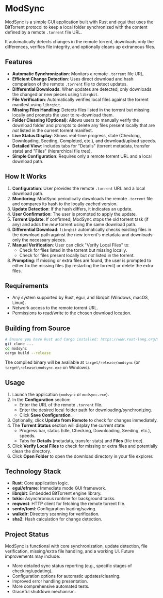 # ModSync

ModSync is a simple GUI application built with Rust and egui that uses the BitTorrent protocol to keep a local folder synchronized with the content defined by a remote `.torrent` file URL.

It automatically detects changes in the remote torrent, downloads only the differences, verifies file integrity, and optionally cleans up extraneous files.

## Features

-   **Automatic Synchronization**: Monitors a remote `.torrent` file URL.
-   **Efficient Change Detection**: Uses direct download and hash comparison of the remote `.torrent` file to detect updates.
-   **Differential Downloads**: When updates are detected, only downloads the changed or new pieces using `librqbit`.
-   **File Verification**: Automatically verifies local files against the torrent manifest using `librqbit`.
-   **Missing Files Handling**: Detects files listed in the torrent but missing locally and prompts the user to re-download them.
-   **Folder Cleaning (Optional)**: Allows users to manually verify the download folder and prompts to delete any files present locally that are *not* listed in the current torrent manifest.
-   **Live Status Display**: Shows real-time progress, state (Checking, Downloading, Seeding, Completed, etc.), and download/upload speeds.
-   **Detailed View**: Includes tabs for "Details" (torrent metadata, transfer stats) and "Files" (hierarchical file tree).
-   **Simple Configuration**: Requires only a remote torrent URL and a local download path.

## How It Works

1.  **Configuration**: User provides the remote `.torrent` URL and a local download path.
2.  **Monitoring**: ModSync periodically downloads the remote `.torrent` file and compares its hash to the locally cached version.
3.  **Update Detection**: If the hash differs, it indicates an update.
4.  **User Confirmation**: The user is prompted to apply the update.
5.  **Torrent Update**: If confirmed, ModSync stops the old torrent task (if any) and adds the *new* torrent using the same download path.
6.  **Differential Download**: `librqbit` automatically checks existing files in the download path against the new torrent's metadata and downloads only the necessary pieces.
7.  **Manual Verification**: User can click "Verify Local Files" to:
    *   Check for files listed in the torrent but missing locally.
    *   Check for files present locally but *not* listed in the torrent.
8.  **Prompting**: If missing or extra files are found, the user is prompted to either fix the missing files (by restarting the torrent) or delete the extra files.

## Requirements

-   Any system supported by Rust, egui, and librqbit (Windows, macOS, Linux).
-   Network access to the remote torrent URL.
-   Permissions to read/write to the chosen download location.

## Building from Source

```bash
# Ensure you have Rust and Cargo installed: https://www.rust-lang.org/tools/install
git clone ...
cd modsync
cargo build --release
```

The compiled binary will be available at `target/release/modsync` (or `target\release\modsync.exe` on Windows).

## Usage

1.  Launch the application (`modsync` or `modsync.exe`).
2.  In the **Configuration** section:
    *   Enter the URL of the remote `.torrent` file.
    *   Enter the desired local folder path for downloading/synchronizing.
    *   Click **Save Configuration**.
3.  Optionally, click **Update from Remote** to check for changes immediately.
4.  The **Torrent Status** section will display the current state:
    *   Progress bar, status (Idle, Checking, Downloading, Seeding, etc.), speeds.
    *   Tabs for **Details** (metadata, transfer stats) and **Files** (file tree).
5.  Click **Verify Local Files** to check for missing or extra files and potentially clean the directory.
6.  Click **Open Folder** to open the download directory in your file explorer.

## Technology Stack

-   **Rust**: Core application logic.
-   **egui/eframe**: Immediate mode GUI framework.
-   **librqbit**: Embedded BitTorrent engine library.
-   **tokio**: Asynchronous runtime for background tasks.
-   **reqwest**: HTTP client for fetching the remote torrent file.
-   **serde/toml**: Configuration loading/saving.
-   **walkdir**: Directory scanning for verification.
-   **sha2**: Hash calculation for change detection.

## Project Status

ModSync is functional with core synchronization, update detection, file verification, missing/extra file handling, and a working UI. Future improvements may include:

-   More detailed sync status reporting (e.g., specific stages of checking/updating).
-   Configuration options for automatic updates/cleaning.
-   Improved error handling presentation.
-   More comprehensive automated tests.
-   Graceful shutdown mechanism.

